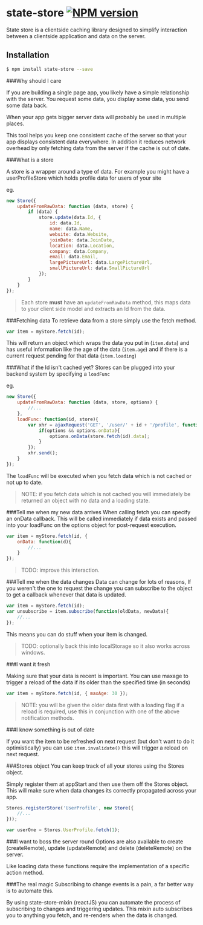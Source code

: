 # state-store [![NPM version][npm-image]][npm-url]


State store is a clientside caching library designed to simplify interaction between a clientside application and data on the server.

## Installation
```sh
$ npm install state-store --save
```

###Why should I care

If you are building a single page app, you likely have a simple relationship with the server. You request some data, you display some data, you send some data back.

When your app gets bigger server data will probably be used in multiple places.

This tool helps you keep one consistent cache of the server so that your app displays consistent data everywhere. In addition it reduces network overhead by only fetching data from the server if the cache is out of date.

###What is a store

A store is a wrapper around a type of data. For example you might have a userProfileStore which holds profile data for users of your site

eg.

```javascript
new Store({
	updateFromRawData: function (data, store) {
		if (data) {
			store.update(data.Id, {
				id: data.Id,
				name: data.Name,
				website: data.Website,
				joinDate: data.JoinDate,
				location: data.Location,
				company: data.Company,
				email: data.Email,
				largePictureUrl: data.LargePictureUrl,
				smallPictureUrl: data.SmallPictureUrl
			});
		}
	}
});
```

> Each store **must** have an `updateFromRawData` method, this maps data to your client side model and extracts an Id from the data.

###Fetching data
To retrieve data from a store simply use the fetch method.

```javascript
var item = myStore.fetch(id);
```

This will return an object which wraps the data you put in (`item.data`) and has useful information like the age of the data (`item.age`) and if there is a current request pending for that data (`item.loading`)

###What if the Id isn't cached yet?
Stores can be plugged into your backend system by specifying a `loadFunc`

eg.

```javascript
new Store({
	updateFromRawData: function (data, store, options) {
		//...
	},
	loadFunc: function(id, store){
		var xhr = ajaxRequest('GET', '/user/' + id + '/profile', function (data) {
			if(options && options.onData){
				options.onData(store.fetch(id).data);
			}
		});
		xhr.send();
	}
});
```

The `loadFunc` will be executed when you fetch data which is not cached or not up to date.

> NOTE: if you fetch data which is not cached you will immediately be returned an object with no data and a loading state.

###Tell me when my new data arrives
When calling fetch you can specify an onData callback. This will be called immediately if data exists and passed into your loadFunc on the options object for post-request execution.

```javascript
var item = myStore.fetch(id, {
	onData: function(d){
		//...
	}
});
```

> TODO: improve this interaction.

###Tell me when the data changes
Data can change for lots of reasons, If you weren't the one to request the change you can subscribe to the object to get a callback whenever that data is updated.

```javascript
var item = myStore.fetch(id);
var unsubscribe = item.subscribe(function(oldData, newData){
	//...
});
```
This means you can do stuff when your item is changed.

> TODO: optionally back this into localStorage so it also works across windows.

###I want it fresh

Making sure that your data is recent is important. You can use maxage to trigger a reload of the data if its older than the specified time (in seconds)

```javascript
var item = myStore.fetch(id, { maxAge: 30 });
```

> NOTE: you will be given the older data first with a loading flag if a reload is required, use this in conjunction with one of the above notification methods.

###I know something is out of date

If you want the item to be refreshed on next request (but don't want to do it optimistically) you can use `item.invalidate()` this will trigger a reload on next request.

###Stores object
You can keep track of all your stores using the Stores object.

Simply register them at appStart and then use them off the Stores object. This will make sure when data changes its correctly propagated across your app.

```javascript
Stores.registerStore('UserProfile', new Store({
	//...
}));

var userOne = Stores.UserProfile.fetch(1);
```

###I want to boss the server round
Options are also available to create (createRemote), update (updateRemote) and delete (deleteRemote) on the server.

Like loading data these functions require the implementation of a specific action method.

###The real magic
Subscribing to change events is a pain, a far better way is to automate this.

By using state-store-mixin (reactJS) you can automate the process of subscribing to changes and triggering updates. This mixin auto subscribes you to anything you fetch, and re-renders when the data is changed.

[npm-image]: https://img.shields.io/npm/v/state-store.svg?style=flat-square
[npm-url]: https://npmjs.org/package/state-store
